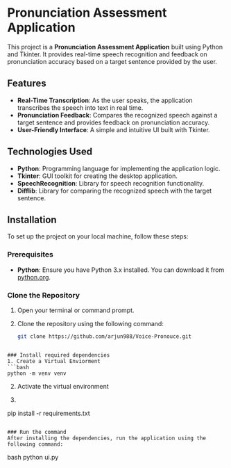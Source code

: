 # Pronunciation Assessment Application

This project is a **Pronunciation Assessment Application** built using Python and Tkinter. It provides real-time speech recognition and feedback on pronunciation accuracy based on a target sentence provided by the user.

## Features

- **Real-Time Transcription**: As the user speaks, the application transcribes the speech into text in real time.
- **Pronunciation Feedback**: Compares the recognized speech against a target sentence and provides feedback on pronunciation accuracy.
- **User-Friendly Interface**: A simple and intuitive UI built with Tkinter.

## Technologies Used

- **Python**: Programming language for implementing the application logic.
- **Tkinter**: GUI toolkit for creating the desktop application.
- **SpeechRecognition**: Library for speech recognition functionality.
- **Difflib**: Library for comparing the recognized speech with the target sentence.

## Installation

To set up the project on your local machine, follow these steps:

### Prerequisites

- **Python**: Ensure you have Python 3.x installed. You can download it from [python.org](https://www.python.org/downloads/).

### Clone the Repository

1. Open your terminal or command prompt.
2. Clone the repository using the following command:

   ```bash
   git clone https://github.com/arjun988/Voice-Pronouce.git
  ```

### Install required dependencies
1. Create a Virtual Enviorment
```bash
python -m venv venv
```
2. Activate the virtual environment
3. ```bash
 pip install -r requirements.txt
 ```

### Run the command
After installing the dependencies, run the application using the following command:
```
bash
python ui.py
```
